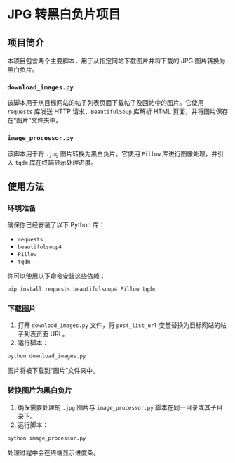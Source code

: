 # JPG 转黑白负片项目

## 项目简介
本项目包含两个主要脚本，用于从指定网站下载图片并将下载的 JPG 图片转换为黑白负片。

### `download_images.py`
该脚本用于从目标网站的帖子列表页面下载帖子及回帖中的图片。它使用 `requests` 库发送 HTTP 请求，`BeautifulSoup` 库解析 HTML 页面，并将图片保存在“图片”文件夹中。

### `image_processor.py`
该脚本用于将 `.jpg` 图片转换为黑白负片。它使用 `Pillow` 库进行图像处理，并引入 `tqdm` 库在终端显示处理进度。

## 使用方法
### 环境准备
确保你已经安装了以下 Python 库：
- `requests`
- `beautifulsoup4`
- `Pillow`
- `tqdm`

你可以使用以下命令安装这些依赖：
```bash
pip install requests beautifulsoup4 Pillow tqdm
```

### 下载图片
1. 打开 `download_images.py` 文件，将 `post_list_url` 变量替换为目标网站的帖子列表页面 URL。
2. 运行脚本：
```bash
python download_images.py
```
图片将被下载到“图片”文件夹中。

### 转换图片为黑白负片
1. 确保需要处理的 `.jpg` 图片与 `image_processor.py` 脚本在同一目录或其子目录下。
2. 运行脚本：
```bash
python image_processor.py
```
处理过程中会在终端显示进度条。
